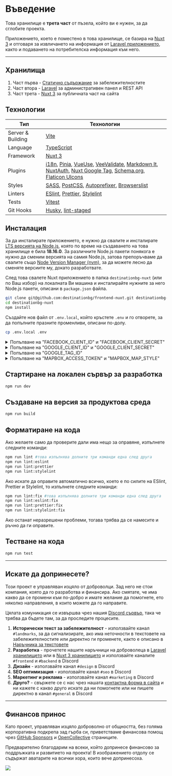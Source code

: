 # Въведение

Това хранилище е **трета част** от пъзела, който ви е нужен, за да сглобите проекта.

Приложението, което е поместено в това хранилище, се базира на [Nuxt 3](https://nuxt.com/) и отговаря за извличането на информация от [Laravel приложението](https://github.com/destinationbg/backend-laravel), както и подаването на потребителска информация към него.

---

## Хранилища

1. Част първа - [Статично съдържание](https://github.com/destinationbg/static-contents) за забележителностите
1. Част втора - [Laravel](https://github.com/destinationbg/backend-laravel) за административен панел и REST API
1. Част трета - [Nuxt 3](https://github.com/destinationbg/frontend-nuxt) за публичната част на сайта

## Технологии

| Тип               | Технологии                                                                                                                                                                                                                                                                                                                                                                                                                                                                                                  |
| ----------------- | ----------------------------------------------------------------------------------------------------------------------------------------------------------------------------------------------------------------------------------------------------------------------------------------------------------------------------------------------------------------------------------------------------------------------------------------------------------------------------------------------------------- |
| Server & Building | [Vite](https://npmjs.com/package/vite)                                                                                                                                                                                                                                                                                                                                                                                                                                                                      |
| Language          | [TypeScript](https://npmjs.com/package/typescript)                                                                                                                                                                                                                                                                                                                                                                                                                                                          |
| Framework         | [Nuxt 3](https://npmjs.com/package/nuxt)                                                                                                                                                                                                                                                                                                                                                                                                                                                                    |
| Plugins           | [i18n](https://npmjs.com/package/@nuxtjs/i18n), [Pinia](https://npmjs.com/package/pinia), [VueUse](https://npmjs.com/package/@vueuse/nuxt), [VeeValidate](https://npmjs.com/package/vee-validate), [Markdown It](https://npmjs.com/package/markdown-it), [NuxtAuth](https://npmjs.com/package/@sidebase/nuxt-auth), [Nuxt Google Tag](https://npmjs.com/package/nuxt-gtag), [Schema.org](https://npmjs.com/package/nuxt-schema-org), [Flaticon UIcons](https://npmjs.com/package/@flaticon/flaticon-uicons) |
| Styles            | [SASS](https://npmjs.com/package/sass), [PostCSS](https://npmjs.com/package/postcss), [Autoprefixer](https://npmjs.com/package/autoprefixer), [Browserslist](https://npmjs.com/package/browserslist)                                                                                                                                                                                                                                                                                                        |
| Linters           | [ESlint](https://npmjs.com/package/eslint), [Prettier](https://npmjs.com/package/prettier), [Stylelint](https://npmjs.com/package/stylelint)                                                                                                                                                                                                                                                                                                                                                                |
| Tests             | [Vitest](https://npmjs.com/package/vitest)                                                                                                                                                                                                                                                                                                                                                                                                                                                                  |
| Git Hooks         | [Husky](https://npmjs.com/package/husky), [lint-staged](https://npmjs.com/package/lint-staged)                                                                                                                                                                                                                                                                                                                                                                                                              |

## Инсталация

За да инсталирате приложението, е нужно да свалите и инсталирате [LTS версията на Node.js](https://nodejs.org/en/download), която по време на създаването на това хранилище е била **18.16.0**. За различните Node.js пакети понякога е нужно да сменим версията на самия Node.js, затова препоръчваме да свалите също [Node Version Manager (nvm)](https://github.com/nvm-sh/nvm), за да можете лесно да сменяте версиите му, докато разработвате.

След това свалете Nuxt приложението в папка `destinationbg-nuxt` (или по Ваш избор) на локалната Ви машина и инсталирайте нужните за него Node.js пакети, описани в `package.json` файла.

```bash
git clone git@github.com:destinationbg/frontend-nuxt.git destinationbg-nuxt
cd destinationbg-nuxt
npm install
```

Създайте нов файл от `.env.local`, който кръстете `.env` и го отворете, за да попълните празните променливи, описани по-долу.

```bash
cp .env.local .env
```

<details>
<summary>Попълване на "FACEBOOK_CLIENT_ID" и "FACEBOOK_CLIENT_SECRET"</summary>

Създайте собствено приложение в [сайта на Facebook за разработчици](https://developers.facebook.com/apps/). Отворете го и идете на **Settings** > **Basic**, от където трябва да вземете **App ID** за `FACEBOOK_CLIENT_ID` и **App secret** за `FACEBOOK_CLIENT_SECRET`.

</details>

<details>
<summary>Попълване на "GOOGLE_CLIENT_ID" и "GOOGLE_CLIENT_SECRET"</summary>

Създайте собствен проект в [сайта на Google Console за разработчици](https://console.cloud.google.com/projectcreate), след което го изберете и отидете на [Credentials](https://console.cloud.google.com/apis/credentials) страницата, от където кликнете на **CREATE CREDENTIALS** и изберете **OAuth client ID**. Изберете, че става въпрос за уеб приложение и задължително добавете унифициран идентификатор на ресурс (URI) в секцията **Authorized redirect URIs**, който да отговаря на `http://localhost:3000/api/auth/callback/google`.

Върнете се на **Credentials** страницата и от там отворете новосъздаденото **OAuth 2.0 Client ID**, от където трябва да вземете **Client ID** за `GOOGLE_CLIENT_ID` и **Client secret** за `GOOGLE_CLIENT_SECRET`.

</details>

<details>
<summary>Попълване на "GOOGLE_TAG_ID"</summary>

Създайте собствен акаунт в [сайта на Google Analytics](https://analytics.google.com/analytics/web/), към който трябва да закачите **Property**, от което вече да вземете **Measurement ID**, намиращо се в **Admin** > **Account** (създаденият от Вас акаунт) > **Property** (създаденото от Вас свойство) > **Data Streams**.

</details>

<details>
<summary>Попълване на "MAPBOX_ACCESS_TOKEN" и "MAPBOX_MAP_STYLE"</summary>

Създайте собствен акаунт в [сайта на Mapbox](https://account.mapbox.com/), след което използвайте **Default public token** за `MAPBOX_ACCESS_TOKEN`.

Променливата `MAPBOX_MAP_STYLE` вече е попълнена, но все пак, ако искате да експериментирате със собствен стил на картата, е нужно да отидете в [Mapbox Studio](https://studio.mapbox.com/). В горния ляв ъгъл на страницата кликнете на трите точки, за да се разпъне падащо меню и от там копирайте **Style URL** линка, който се е генерирал.

</details>

## Стартиране на локален сървър за разработка

```bash
npm run dev
```

## Създаване на версия за продуктова среда

```bash
npm run build
```

## Форматиране на кода

Ако желаете само да проверите дали има нещо за оправяне, изпълнете следните команди:

```bash
npm run lint #това изпълнява долните три команди една след друга
npm run lint:eslint
npm run lint:prettier
npm run lint:stylelint
```

Ако искате да оправите автоматично всичко, което е по силите на ESlint, Prettier и Stylelint, то изпълнете следните команди:

```bash
npm run lint:fix #това изпълнява долните три команди една след друга
npm run lint:eslint:fix
npm run lint:prettier:fix
npm run lint:stylelint:fix
```

Ако останат неразрешени проблеми, тогава трябва да се намесите и ръчно да ги оправите.

## Тестване на кода

```bash
npm run test
```

---

## Искате да допринесете?

Този проект е управляван изцяло от доброволци. Зад него не стои компания, която да го разработва и финансира. Ако смятате, че има какво да се промени към по-добро и имате желание да помогнете, ето няколко направления, в които можете да го направите.

Цялата комуникация се извършва чрез нашия [Discord сървър](https://discord.gg/NMRjZ4FdPs), така че трябва да бъдете там, за да проследите процесите.

1. **Исторически текст за забележителност** - използвайте канал `#landmarks`, за да сигнализирате, ако има неточности в текстовете на забележителностите или директно ги променете, както е описано в [Наръчника за текстовете](https://github.com/destinationbg/static-contents/blob/main/.github/CONTRIBUTING.md)
1. **Разработка** - прочетете нашите наръчници на доброволеца в [Laravel хранилището](https://github.com/destinationbg/backend-laravel/blob/main/.github/CONTRIBUTING.md) или в [Nuxt 3 хранилището](https://github.com/destinationbg/frontend-nuxt/blob/main/.github/CONTRIBUTING.md) и използвайте каналите `#frontend` и `#backend` в Discord
1. **Дизайн** - използвайте канал `#design` в Discord
1. **SEO оптимизация** - използвайте канал `#seo` в Discord
1. **Маркетинг и реклама** - използвайте канал `#marketing` в Discord
1. **Друго?** - свържете се с нас чрез нашата [контактна форма в сайта](https://destination.bg/contact) и ни кажете с какво друго искате да ни помогнете или ни пишете директно в канал `#general` в Discord

---

## Финансов принос

Като проект, управляван изцяло доброволно от общността, без голяма корпоративна подкрепа зад гърба си, приветстваме финансова помощ чрез [GitHub Sponsors](https://github.com/sponsors/destinationbg) и [OpenCollective](https://opencollective.com/destinationbg) страниците.

Предварително благодарим на всеки, който допринесе финансово за поддръжката и развитието на проекта! В изображението отдолу се съдържат аватарите на всички хора, които вече допринесоха.

<a href="https://opencollective.com/destinationbg"><img src="https://opencollective.com/destinationbg/contributors.svg?width=890" /></a>
